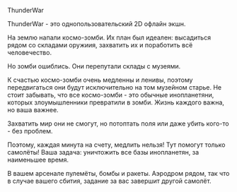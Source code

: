 ThunderWar

ThunderWar - это однопользовательский 2D офлайн экшн.

На землю напали космо-зомби.
Их план был идеален: высадиться рядом со складами оружиия, захватить их и поработить всё человечество.

Но зомби ошиблись. Они перепутали склады с музеями.


К счастью космо-зомби очень медленны и ленивы, поэтому передвигаться они будут исключительно на том музейном старье.
Не стоит забывать, что все космо-зомби - это обычные инопланетяни, которых злоумышленники превратили в зомби.
Жизнь каждого важна, но ваша важнее.

Захватить мир они не смогут, но потоптать поля или даже убить кого-то - без проблем.


Поэтому, каждая минута на счету, медлить нельзя!
Тут помогут только самолёты!
Ваша задача: уничтожить все базы инопланетян, за наименьшее время.

В вашем арсенале пулемёты, бомбы и ракеты.
Аэродром рядом, так что в случае вашего сбития, задание за вас завершит другой самолёт.

